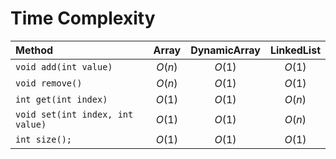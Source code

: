 # Time Complexity

| Method                           | Array  | DynamicArray | LinkedList |
| :------------------------------- | :----: | :----------: | :--------: |
| `void add(int value)`            | $O(n)$ |    $O(1)$    |   $O(1)$   |
| `void remove()`                  | $O(n)$ |    $O(1)$    |   $O(1)$   |
| `int get(int index)`             | $O(1)$ |    $O(1)$    |   $O(n)$   |
| `void set(int index, int value)` | $O(1)$ |    $O(1)$    |   $O(n)$   |
| `int size();`                    | $O(1)$ |    $O(1)$    |   $O(1)$   |
